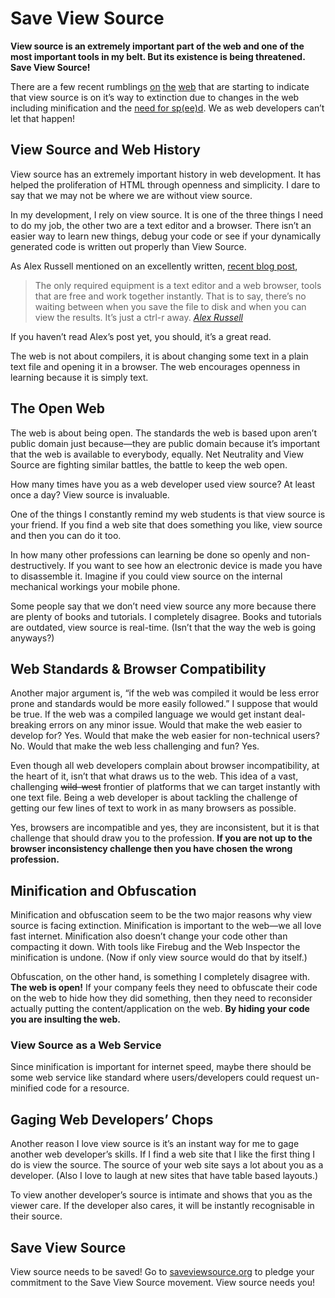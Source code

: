 # Save View Source

**View source is an extremely important part of the web and one of the most important tools in my belt. But its existence is being threatened. Save View Source!**

There are a few recent rumblings [on](http://alex.dojotoolkit.org/2010/01/view-source-is-good-discuss/) [the](http://ajaxian.com/archives/the-end-of-days-for-view-source) [web](http://ajaxian.com/archives/view-source-how-important-was-it-is-it-and-will-it-be) that are starting to indicate that view source is on it’s way to extinction due to changes in the web including minification and the [need for sp<ins>(ee)</ins>d](http://www.chromium.org/spdy). We as web developers can’t let that happen!

## View Source and Web History

View source has an extremely important history in web development. It has helped the proliferation of HTML through openness and simplicity. I dare to say that we may not be where we are without view source.

In my development, I rely on view source. It is one of the three things I need to do my job, the other two are a text editor and a browser. There isn’t an easier way to learn new things, debug your code or see if your dynamically generated code is written out properly than View Source.

As Alex Russell mentioned on an excellently written, [recent blog post](http://alex.dojotoolkit.org/2010/01/view-source-is-good-discuss/),

> The only required equipment is a text editor and a web browser, tools that are free and work together instantly. That is to say, there’s no waiting between when you save the file to disk and when you can view the results. It’s just a ctrl-r away. <cite>[Alex Russell](http://alex.dojotoolkit.org/2010/01/view-source-is-good-discuss/)</cite>

If you haven’t read Alex’s post yet, you should, it’s a great read.

The web is not about compilers, it is about changing some text in a plain text file and opening it in a browser. The web encourages openness in learning because it is simply text.

## The Open Web

The web is about being open. The standards the web is based upon aren’t public domain just because—they are public domain because it’s important that the web is available to everybody, equally. Net Neutrality and View Source are fighting similar battles, the battle to keep the web open.

How many times have you as a web developer used view source? At least once a day? View source is invaluable.

One of the things I constantly remind my web students is that view source is your friend. If you find a web site that does something you like, view source and then you can do it too.

In how many other professions can learning be done so openly and non-destructively. If you want to see how an electronic device is made you have to disassemble it. Imagine if you could view source on the internal mechanical workings your mobile phone.

Some people say that we don’t need view source any more because there are plenty of books and tutorials. I completely disagree. Books and tutorials are outdated, view source is real-time. (Isn’t that the way the web is going anyways?)

## Web Standards & Browser Compatibility

Another major argument is, “if the web was compiled it would be less error prone and standards would be more easily followed.” I suppose that would be true. If the web was a compiled language we would get instant deal-breaking errors on any minor issue. Would that make the web easier to develop for? Yes. Would that make the web easier for non-technical users? No. Would that make the web less challenging and fun? Yes.

Even though all web developers complain about browser incompatibility, at the heart of it, isn’t that what draws us to the web. This idea of a vast, challenging <del>wild-west</del> frontier of platforms that we can target instantly with one text file. Being a web developer is about tackling the challenge of getting our few lines of text to work in as many browsers as possible.

Yes, browsers are incompatible and yes, they are inconsistent, but it is that challenge that should draw you to the profession. **If you are not up to the browser inconsistency challenge then you have chosen the wrong profession.**

## Minification and Obfuscation

Minification and obfuscation seem to be the two major reasons why view source is facing extinction. Minification is important to the web—we all love fast internet. Minification also doesn’t change your code other than compacting it down. With tools like Firebug and the Web Inspector the minification is undone. (Now if only view source would do that by itself.)

Obfuscation, on the other hand, is something I completely disagree with. **The web is open!** If your company feels they need to obfuscate their code on the web to hide how they did something, then they need to reconsider actually putting the content/application on the web. **By hiding your code you are insulting the web.**

### View Source as a Web Service

Since minification is important for internet speed, maybe there should be some web service like standard where users/developers could request un-minified code for a resource.

## Gaging Web Developers’ Chops

Another reason I love view source is it’s an instant way for me to gage another web developer’s skills. If I find a web site that I like the first thing I do is view the source. The source of your web site says a lot about you as a developer. (Also I love to laugh at new sites that have table based layouts.)

To view another developer’s source is intimate and shows that you as the viewer care. If the developer also cares, it will be instantly recognisable in their source.

## Save View Source

View source needs to be saved! Go to [saveviewsource.org](http://saveviewsource.org) to pledge your commitment to the Save View Source movement. View source needs you!
